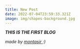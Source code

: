 ```yaml
---
title: New Post
date: 2022-07-04T23:59:33.321Z
image: img/shapes-background.jpg
---
```

***THIS IS THE FIRST BLOG***



*made by [montasir   ](https://www.mountassir.ga/):)*